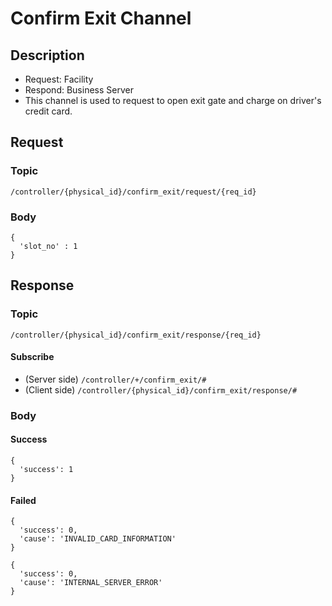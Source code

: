 # Confirm Exit Channel

## Description

- Request: Facility
- Respond: Business Server
- This channel is used to request to open exit gate and charge on driver's credit card. 

## Request

### Topic

```
/controller/{physical_id}/confirm_exit/request/{req_id}
```

### Body
```
{
  'slot_no' : 1
}
```

## Response

### Topic

```
/controller/{physical_id}/confirm_exit/response/{req_id}
```

#### Subscribe
- (Server side) `/controller/+/confirm_exit/#`
- (Client side) `/controller/{physical_id}/confirm_exit/response/#`
   
### Body

#### Success

```
{
  'success': 1
}
```

#### Failed

```
{
  'success': 0,
  'cause': 'INVALID_CARD_INFORMATION'
}
```

```
{
  'success': 0,
  'cause': 'INTERNAL_SERVER_ERROR'
}
```
